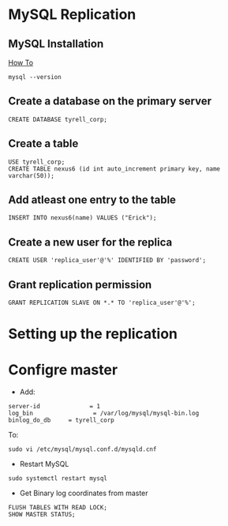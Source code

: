 # MySQL Replication

## MySQL Installation
[How To](https://intranet.alxswe.com/concepts/100002)

```
mysql --version
```

## Create a database on the primary server
```
CREATE DATABASE tyrell_corp;
```

## Create a table
```
USE tyrell_corp;
CREATE TABLE nexus6 (id int auto_increment primary key, name varchar(50));

```

## Add atleast one entry to the table
```
INSERT INTO nexus6(name) VALUES ("Erick");
```

## Create a new user for the replica 
```
CREATE USER 'replica_user'@'%' IDENTIFIED BY 'password';
```

## Grant replication permission
```
GRANT REPLICATION SLAVE ON *.* TO 'replica_user'@'%';
```

# Setting up the replication

# Configre master

- Add:
```
server-id              = 1
log_bin                 = /var/log/mysql/mysql-bin.log
binlog_do_db     = tyrell_corp
```
To:
```
sudo vi /etc/mysql/mysql.conf.d/mysqld.cnf
```

- Restart MySQL
```
sudo systemctl restart mysql
```

- Get Binary log coordinates from master

```
FLUSH TABLES WITH READ LOCK;
SHOW MASTER STATUS;
```